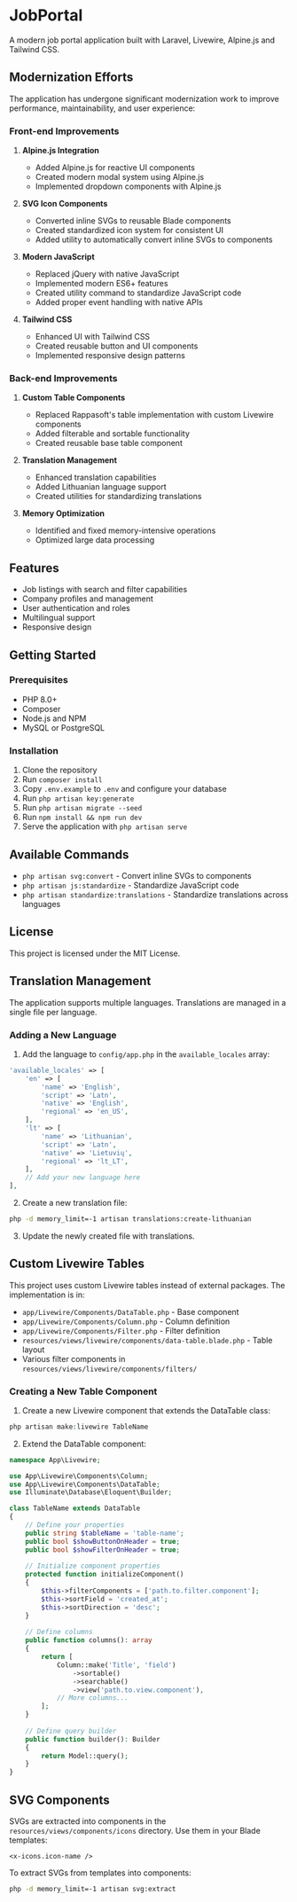 # JobPortal

A modern job portal application built with Laravel, Livewire, Alpine.js and Tailwind CSS.

## Modernization Efforts

The application has undergone significant modernization work to improve performance, maintainability, and user experience:

### Front-end Improvements

1. **Alpine.js Integration**
   - Added Alpine.js for reactive UI components
   - Created modern modal system using Alpine.js
   - Implemented dropdown components with Alpine.js

2. **SVG Icon Components**
   - Converted inline SVGs to reusable Blade components
   - Created standardized icon system for consistent UI
   - Added utility to automatically convert inline SVGs to components

3. **Modern JavaScript**
   - Replaced jQuery with native JavaScript
   - Implemented modern ES6+ features
   - Created utility command to standardize JavaScript code
   - Added proper event handling with native APIs

4. **Tailwind CSS**
   - Enhanced UI with Tailwind CSS
   - Created reusable button and UI components
   - Implemented responsive design patterns

### Back-end Improvements

1. **Custom Table Components**
   - Replaced Rappasoft's table implementation with custom Livewire components
   - Added filterable and sortable functionality
   - Created reusable base table component

2. **Translation Management**
   - Enhanced translation capabilities
   - Added Lithuanian language support
   - Created utilities for standardizing translations

3. **Memory Optimization**
   - Identified and fixed memory-intensive operations
   - Optimized large data processing

## Features

- Job listings with search and filter capabilities
- Company profiles and management
- User authentication and roles
- Multilingual support
- Responsive design

## Getting Started

### Prerequisites

- PHP 8.0+
- Composer
- Node.js and NPM
- MySQL or PostgreSQL

### Installation

1. Clone the repository
2. Run `composer install`
3. Copy `.env.example` to `.env` and configure your database
4. Run `php artisan key:generate`
5. Run `php artisan migrate --seed`
6. Run `npm install && npm run dev`
7. Serve the application with `php artisan serve`

## Available Commands

- `php artisan svg:convert` - Convert inline SVGs to components
- `php artisan js:standardize` - Standardize JavaScript code
- `php artisan standardize:translations` - Standardize translations across languages

## License

This project is licensed under the MIT License.

## Translation Management

The application supports multiple languages. Translations are managed in a single file per language.

### Adding a New Language

1. Add the language to `config/app.php` in the `available_locales` array:
```php
'available_locales' => [
    'en' => [
        'name' => 'English',
        'script' => 'Latn',
        'native' => 'English',
        'regional' => 'en_US',
    ],
    'lt' => [
        'name' => 'Lithuanian',
        'script' => 'Latn',
        'native' => 'Lietuvių',
        'regional' => 'lt_LT',
    ],
    // Add your new language here
],
```

2. Create a new translation file:
```bash
php -d memory_limit=-1 artisan translations:create-lithuanian
```

3. Update the newly created file with translations.

## Custom Livewire Tables

This project uses custom Livewire tables instead of external packages. The implementation is in:

- `app/Livewire/Components/DataTable.php` - Base component
- `app/Livewire/Components/Column.php` - Column definition
- `app/Livewire/Components/Filter.php` - Filter definition
- `resources/views/livewire/components/data-table.blade.php` - Table layout
- Various filter components in `resources/views/livewire/components/filters/`

### Creating a New Table Component

1. Create a new Livewire component that extends the DataTable class:
```php
php artisan make:livewire TableName
```

2. Extend the DataTable component:
```php
namespace App\Livewire;

use App\Livewire\Components\Column;
use App\Livewire\Components\DataTable;
use Illuminate\Database\Eloquent\Builder;

class TableName extends DataTable
{
    // Define your properties
    public string $tableName = 'table-name';
    public bool $showButtonOnHeader = true;
    public bool $showFilterOnHeader = true;
    
    // Initialize component properties
    protected function initializeComponent()
    {
        $this->filterComponents = ['path.to.filter.component'];
        $this->sortField = 'created_at';
        $this->sortDirection = 'desc';
    }
    
    // Define columns
    public function columns(): array
    {
        return [
            Column::make('Title', 'field')
                ->sortable()
                ->searchable()
                ->view('path.to.view.component'),
            // More columns...
        ];
    }
    
    // Define query builder
    public function builder(): Builder
    {
        return Model::query();
    }
}
```

## SVG Components

SVGs are extracted into components in the `resources/views/components/icons` directory. Use them in your Blade templates:

```blade
<x-icons.icon-name />
```

To extract SVGs from templates into components:

```bash
php -d memory_limit=-1 artisan svg:extract
```
